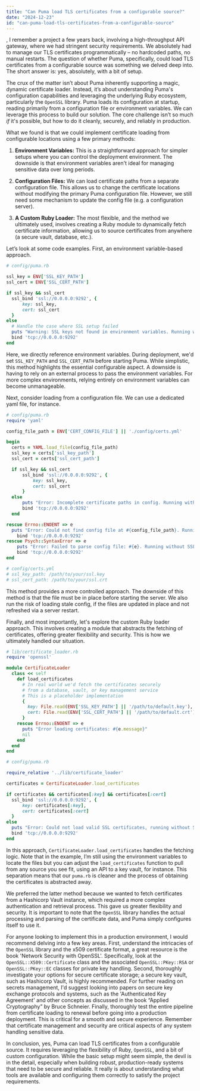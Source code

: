 ```yaml
---
title: "Can Puma load TLS certificates from a configurable source?"
date: "2024-12-23"
id: "can-puma-load-tls-certificates-from-a-configurable-source"
---
```


,  I remember a project a few years back, involving a high-throughput API gateway, where we had stringent security requirements. We absolutely had to manage our TLS certificates programmatically – no hardcoded paths, no manual restarts. The question of whether Puma, specifically, could load TLS certificates from a configurable source was something we delved deep into. The short answer is: yes, absolutely, with a bit of setup.

The crux of the matter isn’t about Puma inherently supporting a magic, dynamic certificate loader. Instead, it’s about understanding Puma's configuration capabilities and leveraging the underlying Ruby ecosystem, particularly the `OpenSSL` library. Puma loads its configuration at startup, reading primarily from a configuration file or environment variables. We can leverage this process to build our solution. The core challenge isn’t so much *if* it's possible, but how to do it cleanly, securely, and reliably in production.

What we found is that we could implement certificate loading from configurable locations using a few primary methods:

1.  **Environment Variables:** This is a straightforward approach for simpler setups where you can control the deployment environment. The downside is that environment variables aren't ideal for managing sensitive data over long periods.

2.  **Configuration Files:** We can load certificate paths from a separate configuration file. This allows us to change the certificate locations without modifying the primary Puma configuration file. However, we still need some mechanism to update the config file (e.g. a configuration server).

3.  **A Custom Ruby Loader:** The most flexible, and the method we ultimately used, involves creating a Ruby module to dynamically fetch certificate information, allowing us to source certificates from anywhere (a secure vault, database, etc.).

Let’s look at some code examples. First, an environment variable-based approach.

```ruby
# config/puma.rb

ssl_key = ENV['SSL_KEY_PATH']
ssl_cert = ENV['SSL_CERT_PATH']

if ssl_key && ssl_cert
  ssl_bind 'ssl://0.0.0.0:9292', {
      key: ssl_key,
      cert: ssl_cert
  }
else
  # Handle the case where SSL setup failed
  puts "Warning: SSL keys not found in environment variables. Running without SSL"
  bind 'tcp://0.0.0.0:9292'
end
```

Here, we directly reference environment variables. During deployment, we'd set `SSL_KEY_PATH` and `SSL_CERT_PATH` before starting Puma. While simplistic, this method highlights the essential configurable aspect. A downside is having to rely on an external process to pass the environment variables. For more complex environments, relying entirely on environment variables can become unmanageable.

Next, consider loading from a configuration file. We can use a dedicated yaml file, for instance.

```ruby
# config/puma.rb
require 'yaml'

config_file_path = ENV['CERT_CONFIG_FILE'] || './config/certs.yml'

begin
  certs = YAML.load_file(config_file_path)
  ssl_key = certs['ssl_key_path']
  ssl_cert = certs['ssl_cert_path']

  if ssl_key && ssl_cert
      ssl_bind 'ssl://0.0.0.0:9292', {
          key: ssl_key,
          cert: ssl_cert
      }
  else
      puts "Error: Incomplete certificate paths in config. Running without SSL"
      bind 'tcp://0.0.0.0:9292'
  end

rescue Errno::ENOENT => e
  puts "Error: Could not find config file at #{config_file_path}. Running without SSL"
    bind 'tcp://0.0.0.0:9292'
rescue Psych::SyntaxError => e
    puts "Error: Failed to parse config file: #{e}. Running without SSL"
    bind 'tcp://0.0.0.0:9292'
end

# config/certs.yml
# ssl_key_path: /path/to/your/ssl.key
# ssl_cert_path: /path/to/your/ssl.crt
```

This method provides a more controlled approach. The downside of this method is that the file must be in place before starting the server. We also run the risk of loading stale config, if the files are updated in place and not refreshed via a server restart.

Finally, and most importantly, let's explore the custom Ruby loader approach. This involves creating a module that abstracts the fetching of certificates, offering greater flexibility and security. This is how we ultimately handled our situation.

```ruby
# lib/certificate_loader.rb
require 'openssl'

module CertificateLoader
  class << self
    def load_certificates
      # In real world we'd fetch the certificates securely
      # from a database, vault, or key management service
      # This is a placeholder implementation
      {
        key: File.read(ENV['SSL_KEY_PATH'] || '/path/to/default.key'), # Replace
        cert: File.read(ENV['SSL_CERT_PATH'] || '/path/to/default.crt') # Replace
      }
    rescue Errno::ENOENT => e
      puts "Error loading certificates: #{e.message}"
      nil
    end
  end
end

# config/puma.rb

require_relative '../lib/certificate_loader'

certificates = CertificateLoader.load_certificates

if certificates && certificates[:key] && certificates[:cert]
  ssl_bind 'ssl://0.0.0.0:9292', {
      key: certificates[:key],
      cert: certificates[:cert]
  }
else
  puts "Error: Could not load valid SSL certificates, running without SSL"
  bind 'tcp://0.0.0.0:9292'
end
```

In this approach, `CertificateLoader.load_certificates` handles the fetching logic. Note that in the example, I’m still using the environment variables to locate the files but you can adjust the `load_certificates` function to pull from any source you see fit, using an API to a key vault, for instance. This separation means that our `puma.rb` is cleaner and the process of obtaining the certificates is abstracted away.

We preferred the latter method because we wanted to fetch certificates from a Hashicorp Vault instance, which required a more complex authentication and retrieval process. This gave us greater flexibility and security. It is important to note that the `OpenSSL` library handles the actual processing and parsing of the certificate data, and Puma simply configures itself to use it.

For anyone looking to implement this in a production environment, I would recommend delving into a few key areas. First, understand the intricacies of the `OpenSSL` library and the x509 certificate format, a great resource is the book 'Network Security with OpenSSL'. Specifically, look at the `OpenSSL::X509::Certificate` class and the associated `OpenSSL::PKey::RSA` or `OpenSSL::PKey::EC` classes for private key handling. Second, thoroughly investigate your options for secure certificate storage; a secure key vault, such as Hashicorp Vault, is highly recommended. For further reading on secrets management, I'd suggest looking into papers on secure key exchange protocols and systems, such as the 'Authenticated Key Agreement' and other concepts as discussed in the book “Applied Cryptography” by Bruce Schneier. Finally, thoroughly test the entire pipeline from certificate loading to renewal before going into a production deployment. This is critical for a smooth and secure experience. Remember that certificate management and security are critical aspects of any system handling sensitive data.

In conclusion, yes, Puma can load TLS certificates from a configurable source. It requires leveraging the flexibility of Ruby, `OpenSSL`, and a bit of custom configuration. While the basic setup might seem simple, the devil is in the detail, especially when building robust, production-ready systems that need to be secure and reliable. It really is about understanding what tools are available and configuring them correctly to satisfy the project requirements.
